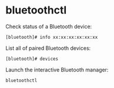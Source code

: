 # bluetoothctl

Check status of a Bluetooth device:

```console
[bluetooth]# info xx:xx:xx:xx:xx:xx
```

List all of paired Bluetooth devices:

```console
[bluetooth]# devices
```

Launch the interactive Bluetooth manager:

```console
bluetoothctl
```
